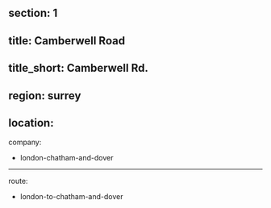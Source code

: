 section: 1
----
title: Camberwell Road
----
title_short: Camberwell Rd.
----
region: surrey
----
location: 
----
company:
- london-chatham-and-dover
----
route:
- london-to-chatham-and-dover
